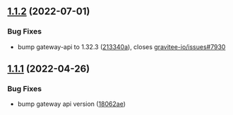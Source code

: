 ## [1.1.2](https://github.com/gravitee-io/gravitee-connector-api/compare/1.1.1...1.1.2) (2022-07-01)


### Bug Fixes

* bump gateway-api to 1.32.3 ([213340a](https://github.com/gravitee-io/gravitee-connector-api/commit/213340a5c0bb7f87d5f01d15149a64b065e7e046)), closes [gravitee-io/issues#7930](https://github.com/gravitee-io/issues/issues/7930)

## [1.1.1](https://github.com/gravitee-io/gravitee-connector-api/compare/1.1.0...1.1.1) (2022-04-26)


### Bug Fixes

* bump gateway api version ([18062ae](https://github.com/gravitee-io/gravitee-connector-api/commit/18062ae5cf6f1b8fc62b4226d915f7bc31a9f510))
